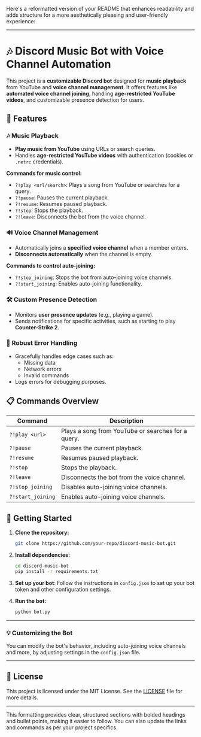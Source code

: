 Here's a reformatted version of your README that enhances readability and adds structure for a more aesthetically pleasing and user-friendly experience:

---

# 🎶 Discord Music Bot with Voice Channel Automation

This project is a **customizable Discord bot** designed for **music playback** from YouTube and **voice channel management**. It offers features like **automated voice channel joining**, handling **age-restricted YouTube videos**, and customizable presence detection for users.

## 🚀 Features

### 🎶 **Music Playback**
- **Play music from YouTube** using URLs or search queries.
- Handles **age-restricted YouTube videos** with authentication (cookies or `.netrc` credentials).
  
**Commands for music control:**
- `?!play <url/search>`: Plays a song from YouTube or searches for a query.
- `?!pause`: Pauses the current playback.
- `?!resume`: Resumes paused playback.
- `?!stop`: Stops the playback.
- `?!leave`: Disconnects the bot from the voice channel.

### 🔊 **Voice Channel Management**
- Automatically joins a **specified voice channel** when a member enters.
- **Disconnects automatically** when the channel is empty.
  
**Commands to control auto-joining:**
- `?!stop_joining`: Stops the bot from auto-joining voice channels.
- `?!start_joining`: Enables auto-joining functionality.

### 🛠️ **Custom Presence Detection**
- Monitors **user presence updates** (e.g., playing a game).
- Sends notifications for specific activities, such as starting to play **Counter-Strike 2**.

### 📜 **Robust Error Handling**
- Gracefully handles edge cases such as:
  - Missing data
  - Network errors
  - Invalid commands
- Logs errors for debugging purposes.

## 📋 Commands Overview

| Command             | Description                                              |
|---------------------|----------------------------------------------------------|
| `?!play <url>`       | Plays a song from YouTube or searches for a query.       |
| `?!pause`            | Pauses the current playback.                             |
| `?!resume`           | Resumes paused playback.                                |
| `?!stop`             | Stops the playback.                                      |
| `?!leave`            | Disconnects the bot from the voice channel.              |
| `?!stop_joining`     | Disables auto-joining voice channels.                    |
| `?!start_joining`    | Enables auto-joining voice channels.                     |

## 📝 Getting Started

1. **Clone the repository:**
   ```bash
   git clone https://github.com/your-repo/discord-music-bot.git
   ```

2. **Install dependencies:**
   ```bash
   cd discord-music-bot
   pip install -r requirements.txt
   ```

3. **Set up your bot**: Follow the instructions in `config.json` to set up your bot token and other configuration settings.

4. **Run the bot:**
   ```bash
   python bot.py
   ```

---

### 💡 Customizing the Bot
You can modify the bot's behavior, including auto-joining voice channels and more, by adjusting settings in the `config.json` file.

---

## 📄 License

This project is licensed under the MIT License. See the [LICENSE](LICENSE) file for more details.

---

This formatting provides clear, structured sections with bolded headings and bullet points, making it easier to follow. You can also update the links and commands as per your project specifics.
